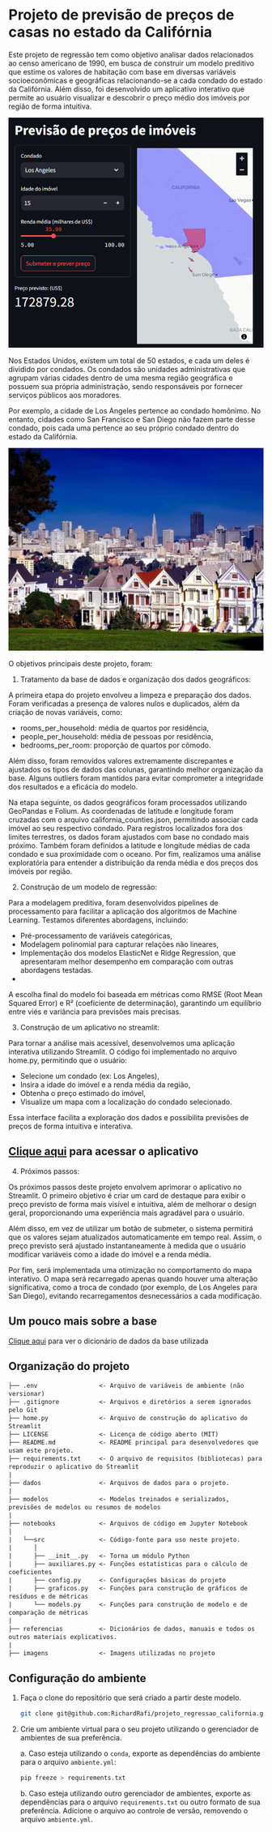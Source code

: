 # Projeto de previsão de preços de casas no estado da Califórnia

Este projeto de regressão tem como objetivo analisar dados relacionados ao censo americano de 1990, em busca de construir um modelo preditivo que estime os valores de habitação com base em diversas variáveis socioeconômicas e geográficas relacionando-se a cada condado do estado da Califórnia. Além disso, foi desenvolvido um aplicativo interativo que permite ao usuário visualizar e descobrir o preço médio dos imóveis por região de forma intuitiva.

![Imagem](imagens/aplicativo.png)

Nos Estados Unidos, existem um total de 50 estados, e cada um deles é dividido por condados. Os condados são unidades administrativas que agrupam várias cidades dentro de uma mesma região geográfica e possuem sua própria administração, sendo responsáveis por fornecer serviços públicos aos moradores. 

Por exemplo, a cidade de Los Angeles pertence ao condado homônimo. No entanto, cidades como San Francisco e San Diego não fazem parte desse condado, pois cada uma pertence ao seu próprio condado dentro do estado da Califórnia.

![Imagem](imagens/casas_san_francisco.jpg)

O objetivos principais deste projeto, foram:

1. Tratamento da base de dados e organização dos dados geográficos:

A primeira etapa do projeto envolveu a limpeza e preparação dos dados. Foram verificadas a presença de valores nulos e duplicados, além da criação de novas variáveis, como:

- rooms_per_household: média de quartos por residência,
- people_per_household: média de pessoas por residência,
- bedrooms_per_room: proporção de quartos por cômodo.

Além disso, foram removidos valores extremamente discrepantes e ajustados os tipos de dados das colunas, garantindo melhor organização da base. Alguns outliers foram mantidos para evitar comprometer a integridade dos resultados e a eficácia do modelo.

Na etapa seguinte, os dados geográficos foram processados utilizando GeoPandas e Folium. As coordenadas de latitude e longitude foram cruzadas com o arquivo california_counties.json, permitindo associar cada imóvel ao seu respectivo condado. Para registros localizados fora dos limites terrestres, os dados foram ajustados com base no condado mais próximo. Também foram definidos a latitude e longitude médias de cada condado e sua proximidade com o oceano. Por fim, realizamos uma análise exploratória para entender a distribuição da renda média e dos preços dos imóveis por região.

2. Construção de um modelo de regressão:

Para a modelagem preditiva, foram desenvolvidos pipelines de processamento para facilitar a aplicação dos algoritmos de Machine Learning. Testamos diferentes abordagens, incluindo:

- Pré-processamento de variáveis categóricas,
- Modelagem polinomial para capturar relações não lineares,
- Implementação dos modelos ElasticNet e Ridge Regression, que apresentaram melhor desempenho em comparação com outras abordagens testadas.
- 
A escolha final do modelo foi baseada em métricas como RMSE (Root Mean Squared Error) e R² (coeficiente de determinação), garantindo um equilíbrio entre viés e variância para previsões mais precisas.

3. Construção de um aplicativo no streamlit:

Para tornar a análise mais acessível, desenvolvemos uma aplicação interativa utilizando Streamlit. O código foi implementado no arquivo home.py, permitindo que o usuário:
- Selecione um condado (ex: Los Angeles),
- Insira a idade do imóvel e a renda média da região,
- Obtenha o preço estimado do imóvel,
- Visualize um mapa com a localização do condado selecionado.

Essa interface facilita a exploração dos dados e possibilita previsões de preços de forma intuitiva e interativa.

## [Clique aqui](https://projetoregressaocalifornia.streamlit.app/) para acessar o aplicativo


4. Próximos passos:

Os próximos passos deste projeto envolvem aprimorar o aplicativo no Streamlit. O primeiro objetivo é criar um card de destaque para exibir o preço previsto de forma mais visível e intuitiva, além de melhorar o design geral, proporcionando uma experiência mais agradável para o usuário.

Além disso, em vez de utilizar um botão de submeter, o sistema permitirá que os valores sejam atualizados automaticamente em tempo real. Assim, o preço previsto será ajustado instantaneamente à medida que o usuário modificar variáveis como a idade do imóvel e a renda média.

Por fim, será implementada uma otimização no comportamento do mapa interativo. O mapa será recarregado apenas quando houver uma alteração significativa, como a troca de condado (por exemplo, de Los Angeles para San Diego), evitando recarregamentos desnecessários a cada modificação.



## Um pouco mais sobre a base

[Clique aqui](referencias/01_dicionario_de_dados.md) para ver o dicionário de dados da base utilizada

## Organização do projeto

```
├── .env                 <- Arquivo de variáveis de ambiente (não versionar)
├── .gitignore           <- Arquivos e diretórios a serem ignorados pelo Git
├── home.py              <- Arquivo de construção do aplicativo do Streamlit
├── LICENSE              <- Licença de código aberto (MIT)
├── README.md            <- README principal para desenvolvedores que usam este projeto.
├── requirements.txt     <- O arquivo de requisitos (bibliotecas) para reproduzir o aplicativo do Streamlit
|
├── dados                <- Arquivos de dados para o projeto.
|
├── modelos              <- Modelos treinados e serializados, previsões de modelos ou resumos de modelos
|
├── notebooks            <- Arquivos de código em Jupyter Notebook
│
|   └──src               <- Código-fonte para uso neste projeto.
|      │
|      ├── __init__.py   <- Torna um módulo Python
|      ├── auxiliares.py <- Funções estatísticas para o cálculo de coeficientes
|      ├── config.py     <- Configurações básicas do projeto
|      ├── graficos.py   <- Funções para construção de gráficos de resíduos e de métricas
|      └── models.py     <- Funções para construção de modelo e de comparação de métricas
|
├── referencias          <- Dicionários de dados, manuais e todos os outros materiais explicativos.
|
├── imagens              <- Imagens utilizadas no projeto
```

## Configuração do ambiente

1. Faça o clone do repositório que será criado a partir deste modelo.

    ```bash
    git clone git@github.com:RichardRafi/projeto_regressao_california.git
    ```

2. Crie um ambiente virtual para o seu projeto utilizando o gerenciador de ambientes de sua preferência.

    a. Caso esteja utilizando o `conda`, exporte as dependências do ambiente para o arquivo `ambiente.yml`:

      ```bash
      pip freeze > requirements.txt
      ```

    b. Caso esteja utilizando outro gerenciador de ambientes, exporte as dependências
    para o arquivo `requirements.txt` ou outro formato de sua preferência. Adicione o
    arquivo ao controle de versão, removendo o arquivo `ambiente.yml`.

